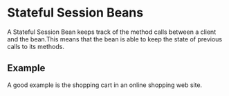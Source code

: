 # Stateful Session Beans
 A Stateful Session Bean keeps track of the method calls between a client and the bean.This means that the bean is able to keep the state of previous calls to its methods.
 
 ## Example
 A good example is the shopping cart in an online shopping web site.
